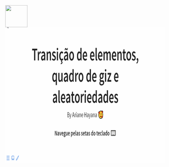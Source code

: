 <img align="center" alt="" width="70" height="70" src="https://cdn.jsdelivr.net/gh/devicons/devicon/icons/rstudio/rstudio-original.svg">

<img align="center" alt="" width="850" height="430" src="https://raw.githubusercontent.com/a-hayana/transition-elements/master/view.gif">
